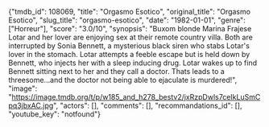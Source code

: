 {"tmdb_id": 108069, "title": "Orgasmo Esotico", "original_title": "Orgasmo Esotico", "slug_title": "orgasmo-esotico", "date": "1982-01-01", "genre": ["Horreur"], "score": "3.0/10", "synopsis": "Buxom blonde Marina Frajese Lotar and her lover are enjoying sex at their remote country villa. Both are interrupted by Sonia Bennett, a mysterious black siren who stabs Lotar's lover in the stomach. Lotar attempts a feeble escape but is held down by Bennett, who injects her with a sleep inducing drug. Lotar wakes up to find Bennett sitting next to her and they call a doctor. Thats leads to a threesome...and the doctor not being able to ejaculate is murdered!", "image": "https://image.tmdb.org/t/p/w185_and_h278_bestv2/jxRzpDwls7ceIkLuSmCpq3jbxAC.jpg", "actors": [], "comments": [], "recommandations_id": [], "youtube_key": "notfound"}
